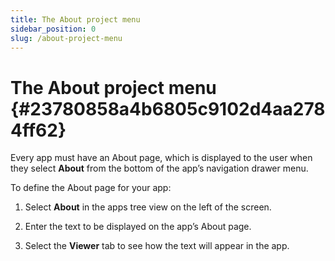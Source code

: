 ```yaml
---
title: The About project menu
sidebar_position: 0
slug: /about-project-menu
---
```


# The About project menu {#23780858a4b6805c9102d4aa2784ff62}

Every app must have an About page, which is displayed to the user when they select **About** from the bottom of the app’s navigation drawer menu.

To define the About page for your app:

1. Select **About** in the apps tree view on the left of the screen.

2. Enter the text to be displayed on the app’s About page.

3. Select the **Viewer** tab to see how the text will appear in the app.

